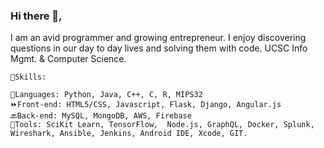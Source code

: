### Hi there 👋,  

I am an avid programmer and growing entrepreneur. I enjoy discovering questions in our day to day lives and solving them with code. 
UCSC Info Mgmt. & Computer Science.

    🔭Skills:   
                                                    
    💬Languages: Python, Java, C++, C, R, MIPS32  
    ⏩Front-end: HTML5/CSS, Javascript, Flask, Django, Angular.js  
    🔙Back-end: MySQL, MongoDB, AWS, Firebase  
    🧰Tools: SciKit Learn, TensorFlow,  Node.js, GraphQL, Docker, Splunk, Wireshark, Ansible, Jenkins, Android IDE, Xcode, GIT. 
<!--
**schaubey1/schaubey1** is a ✨ _special_ ✨ repository because its `README.md` (this file) appears on your GitHub profile.

Here are some ideas to get you started:

- 🔭 I’m currently working on ...
- 🌱 I’m currently learning ...
- 👯 I’m looking to collaborate on ...
- 🤔 I’m looking for help with ...
- 💬 Ask me about ...
- 📫 How to reach me: ...
- 😄 Pronouns: ...
- ⚡ Fun fact: ...
-->
